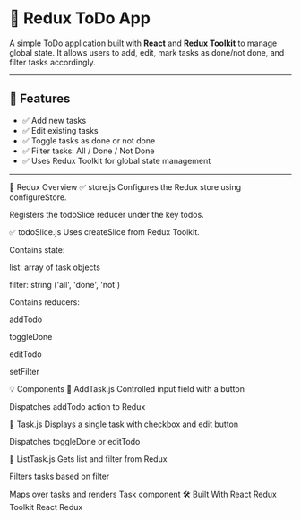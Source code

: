 # 📝 Redux ToDo App

A simple ToDo application built with **React** and **Redux Toolkit** to manage global state. It allows users to add, edit, mark tasks as done/not done, and filter tasks accordingly.

---

## 📁 Features

- ✅ Add new tasks
- ✅ Edit existing tasks
- ✅ Toggle tasks as done or not done
- ✅ Filter tasks: All / Done / Not Done
- ✅ Uses Redux Toolkit for global state management

---

🧩 Redux Overview
✅ store.js
Configures the Redux store using configureStore.

Registers the todoSlice reducer under the key todos.

✅ todoSlice.js
Uses createSlice from Redux Toolkit.

Contains state:

list: array of task objects

filter: string ('all', 'done', 'not')

Contains reducers:

addTodo

toggleDone

editTodo

setFilter

💡 Components
🔹 AddTask.js
Controlled input field with a button

Dispatches addTodo action to Redux

🔹 Task.js
Displays a single task with checkbox and edit button

Dispatches toggleDone or editTodo

🔹 ListTask.js
Gets list and filter from Redux

Filters tasks based on filter

Maps over tasks and renders Task component
🛠 Built With
React
Redux Toolkit
React Redux

